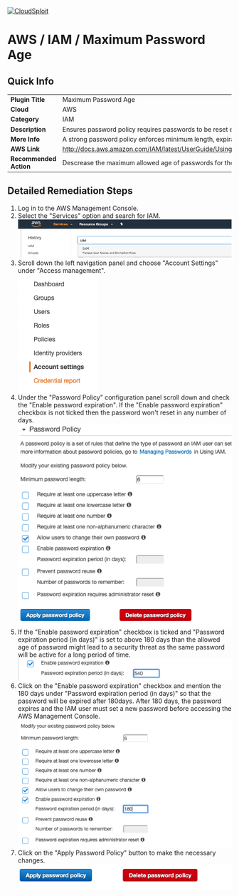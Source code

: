 [![CloudSploit](https://cloudsploit.com/img/logo-new-big-text-100.png "CloudSploit")](https://cloudsploit.com)

# AWS / IAM / Maximum Password Age

## Quick Info

| | |
|-|-|
| **Plugin Title** | Maximum Password Age |
| **Cloud** | AWS |
| **Category** | IAM |
| **Description** | Ensures password policy requires passwords to be reset every 180 days |
| **More Info** | A strong password policy enforces minimum length, expirations, reuse, and symbol usage |
| **AWS Link** | http://docs.aws.amazon.com/IAM/latest/UserGuide/Using_ManagingPasswordPolicies.html |
| **Recommended Action** | Descrease the maximum allowed age of passwords for the password policy |

## Detailed Remediation Steps
1. Log in to the AWS Management Console.
2. Select the "Services" option and search for IAM. </br><img src="/resources/aws/iam/maximum-password-age/step2.png"/>
3. Scroll down the left navigation panel and choose "Account Settings" under "Access management". </br><img src="/resources/aws/iam/maximum-password-age/step3.png"/>
4. Under the "Password Policy" configuration panel scroll down and check the "Enable password expiration". If the "Enable password expiration" checkbox is not ticked then the password won't reset in any number of days. </br><img src="/resources/aws/iam/maximum-password-age/step4.png"/>
5. If the "Enable password expiration" checkbox is ticked and "Password expiration period (in days)" is set to above 180 days than the allowed age of password might lead to a security threat as the same password will be active for a long period of time.</br><img src="/resources/aws/iam/maximum-password-age/step5.png"/>
6. Click on the "Enable password expiration" checkbox and mention the 180 days under "Password expiration period (in days)" so that the password will be expired after 180days. After 180 days, the password expires and the IAM user must set a new password before accessing the AWS Management Console.</br><img src="/resources/aws/iam/maximum-password-age/step6.png"/>
7. Click on the "Apply Password Policy" button to make the necessary changes.</br><img src="/resources/aws/iam/maximum-password-age/step7.png"/>

